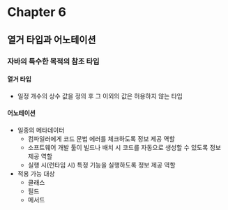 # Chapter 6
## 열거 타입과 어노테이션
### 자바의 특수한 목적의 참조 타입
#### 열거 타입
* 일정 개수의 상수 값을 정의 후 그 이외의 값은 허용하지 않는 타입
#### 어노테이션
* 일종의 메타데이터
    * 컴파일러에게 코드 문법 에러를 체크하도록 정보 제공 역할
    * 소프트웨어 개발 툴이 빌드나 배치 시 코드를 자동으로 생성할 수 있도록 정보 제공 역할
    * 실행 시(런타임 시) 특정 기능을 실행하도록 정보 제공 역할
* 적용 가능 대상
    * 클래스
    * 필드
    * 메서드